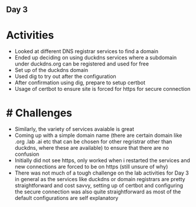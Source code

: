 ## Day 3

# Activities
- Looked at different DNS registrar services to find a domain
- Ended up deciding on using duckdns services where a subdomain under duckdns.org can be registered and used for free
- Set up of the duckdns domain
- Used dig to try out after the configuration
- After confirmation using dig, prepare to setup certbot
- Usage of certbot to ensure site is forced for https for secure connection

# # Challenges
- Similarly, the variety of services avaiable is great
- Coming up with a simple domain name (there are certain domain like .org .lab .ai etc that can be chosen for other regristrar other than duckdns, where these are available) to ensure that there are no confusion
- Initially did not see https, only worked when i restarted the services and new connections are forced to be on https (still unsure of why)
- There was not much of a tough challenge on the lab activities for Day 3 in general as the services like duckdns or domain registrars are pretty straightforward and cost savvy, setting up of certbot and configuring the secure connection was also quite straightforward as most of the default configurations are self explanatory
